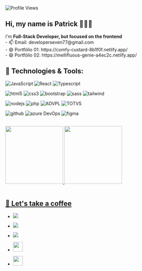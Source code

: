 ![Profile Views](http://estruyf-github.azurewebsites.net/api/VisitorHit?user=setxpro&repo=patrick-developer&countColorcountColor)
## Hi, my name is Patrick 👨🏽‍🚀
<p > 
  I'm  <strong>Full-Stack Developer, but focused on the frontend</strong> 
  
  <br>
- 📫 Email: developerseven77@gmail.com<br>
- 😄 Portfólio 01: https://comfy-custard-8b1f0f.netlify.app/ <br>
- 😄 Portfólio 02: https://mellifluous-genie-a4ec2c.netlify.app/  <br/>

## 🚀 Technologies & Tools:
<p align='left'>

![JavaScript](https://img.shields.io/badge/-JavaScript-grey?style=for-the-badge&logo=javascript&logoColor=white&labelColor=8E2DE2)
![React](https://img.shields.io/badge/react-grey?style=for-the-badge&logo=react&logoColor=white&labelColor=8E2DE2)
![Typescript](https://img.shields.io/badge/-typescript-grey?style=for-the-badge&logo=typescript&logoColor=white&labelColor=8E2DE2)

![html5](https://img.shields.io/badge/-html5-grey?style=for-the-badge&logo=html5&logoColor=white&labelColor=8E2DE2)
![css3](https://img.shields.io/badge/-css3-grey?style=for-the-badge&logo=css3&logoColor=white&labelColor=8E2DE2)
![bootstrap](https://img.shields.io/badge/-bootstrap-grey?style=for-the-badge&logo=bootstrap&logoColor=white&labelColor=8E2DE2)
![sass](https://img.shields.io/badge/-sass-grey?style=for-the-badge&logo=sass&logoColor=white&labelColor=8E2DE2)
![tailwind](https://img.shields.io/badge/-tailwind-grey?style=for-the-badge&logo=tailwind&logoColor=white&labelColor=8E2DE2)
  

![nodejs](https://img.shields.io/badge/-node-grey?style=for-the-badge&logo=node&logoColor=white&labelColor=8E2DE2)
![php](https://img.shields.io/badge/-php-grey?style=for-the-badge&logo=php&logoColor=white&labelColor=8E2DE2)
![ADVPL](https://img.shields.io/badge/-advpl-grey?style=for-the-badge&logo=advpl&logoColor=white&labelColor=8E2DE2)
![TOTVS](https://img.shields.io/badge/-totvs-grey?style=for-the-badge&logo=totvs&logoColor=white&labelColor=8E2DE2)

![github](https://img.shields.io/badge/-github-grey?style=for-the-badge&logo=github&logoColor=white&labelColor=8E2DE2)
![azure DevOps](https://img.shields.io/badge/-azuredevops-grey?style=for-the-badge&logo=azuredevops&logoColor=white&labelColor=8E2DE2)
![figma](https://img.shields.io/badge/-figma-grey?style=for-the-badge&logo=figma&logoColor=white&labelColor=8E2DE2)
  
</p>
<br/>
<div align="left">
  <a href="https://github.com/setxpro">
  <img height="180em" src="https://github-readme-stats.vercel.app/api?username=setxpro&show_icons=true&theme=dracula&include_all_commits=true&count_private=true"/>
  <img height="180em" src="https://github-readme-stats.vercel.app/api/top-langs/?username=setxpro&layout=compact&langs_count=7&theme=dracula"/>
  </div>
<br/>

## 🚀 Let's take a coffee

<p align='left'>
  
  - <a href="https://www.instagram.com/patrick_anjos_/"><img src="https://img.shields.io/badge/instagram%20@patrick_anjos_-DD2476?style=for-the-badge&logo=instagram&logoColor=white"/></a>
- <a href="https://www.facebook.com/patrick.anjos.r/"><img src="https://img.shields.io/badge/facebook%20Patrick_Anjos-344E86?style=for-the-badge&logo=facebook&logoColor=white"/></a>
  
- <a href="https://wa.link/620ix3"><img src="https://img.shields.io/badge/whatsapp%20Patrick_Anjos-06d755?style=for-the-badge&logo=whatsapp&logoColor=white"/></a>

- <a href="https://setxpro.github.io/"><img height="30px" src="https://img.shields.io/badge/Dev%20Patrick_portifólio:%20HTML/CSS/JS-8E2DE2?style=for-the-badge&logo=google%20chrome&logoColor=white"/></a>

- <a href="https://friendly-raman-40c5cd.netlify.app/"><img height="30px" src="https://img.shields.io/badge/Dev%20Patrick_portifólio:%20REACTJS.🚧-8E2DE2?style=for-the-badge&logo=google%20chrome&logoColor=white"/></a>
  
</p>
